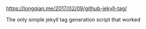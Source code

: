 https://longqian.me/2017/02/09/github-jekyll-tag/

The only simple jekyll tag generation script that worked